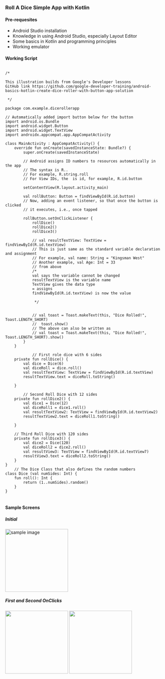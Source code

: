 ### Roll A Dice Simple App with Kotlin
#### Pre-requesites
- Android Studio installation
- Knowledge in using Android Studio, especially Layout Editor
- Some basics in Kotlin and programming principles
- Working emulator
#### Working Script
<pre>
<code>
/*

This illustration builds from Google's Developer lessons
GitHub link https://github.com/google-developer-training/android-basics-kotlin-create-dice-roller-with-button-app-solution

 */

package com.example.dicerollerapp

// Automatically added import button below for the button
import android.os.Bundle
import android.widget.Button
import android.widget.TextView
import androidx.appcompat.app.AppCompatActivity

class MainActivity : AppCompatActivity() {
    override fun onCreate(savedInstanceState: Bundle?) {
        super.onCreate(savedInstanceState)

        // Android assigns ID numbers to resources automatically in the app
        // The syntax is R.<type>.<name>
        // For example, R.string.roll
        // For View IDs, the <type> is id, for example, R.id.button

        setContentView(R.layout.activity_main)

        val rollButton: Button = findViewById(R.id.button)
        // Now, adding an event listener, so that once the button is clicked
        // it executes, i.e., once tapped

        rollButton.setOnClickListener {
            rollDice()
            rollDice2()
            rollDice3()

            // val resultTextView: TextView = findViewById(R.id.textView)
            // This is just same as the standard variable declaration and assignment
            // For example, val name: String = "Kingsman West"
            // Another example, val Age: Int = 33
            // from above
            /*
            val says the variable cannot be changed
            resultTextView is the variable name
            TextView gives the data type
            = assigns
            findViewById(R.id.textView) is now the value

             */


            // val toast = Toast.makeText(this, "Dice Rolled!", Toast.LENGTH_SHORT)
            //  toast.show()
            // The above can also be written as
            // val toast = Toast.makeText(this, "Dice Rolled!", Toast.LENGTH_SHORT).show()
        }
    }

            // First role dice with 6 sides
    private fun rollDice() {
        val dice = Dice(6)
        val diceRoll = dice.roll()
        val resultTextView: TextView = findViewById(R.id.textView)
        resultTextView.text = diceRoll.toString()

    }

        // Second Roll Dice with 12 sides
    private fun rollDice2() {
        val dice1 = Dice(12)
        val diceRoll1 = dice1.roll()
        val resultTextView2: TextView = findViewById(R.id.textView2)
        resultTextView2.text = diceRoll1.toString()

    }

    // Third Roll Dice with 120 sides
    private fun rollDice3() {
        val dice2 = Dice(120)
        val diceRoll2 = dice2.roll()
        val resultView3: TextView = findViewById(R.id.textView7)
        resultView3.text = diceRoll2.toString()
    }
}
    // The Dice Class that also defines the random numbers
class Dice (val numSides: Int) {
    fun roll(): Int {
        return (1..numSides).random()
    }
}
</code>
</pre>
#### Sample Screens
##### Initial
<img alt="sample image" src="https://user-images.githubusercontent.com/77758884/140279404-af2cdbfc-b3bc-4c98-8fb0-8924aa09de68.png" width=200px />

##### First and Second OnClicks
<img src="https://user-images.githubusercontent.com/77758884/141791259-1e760833-b995-45c9-8b2c-b3b3d2556fd4.png" width=200px /> <img src="https://user-images.githubusercontent.com/77758884/141791094-eb5a35c2-16b4-4bdc-ad34-3f03795c0bf4.png" width=200px />

